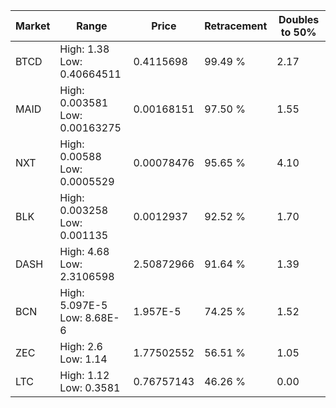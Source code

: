 | Market | Range | Price| Retracement | Doubles to 50% |
| --- | --- | --- | --- | --- |
| BTCD | High: 1.38<br />Low: 0.40664511 | 0.4115698 | 99.49 % | 2.17 |
| MAID | High: 0.003581<br />Low: 0.00163275 | 0.00168151 | 97.50 % | 1.55 |
| NXT | High: 0.00588<br />Low: 0.0005529 | 0.00078476 | 95.65 % | 4.10 |
| BLK | High: 0.003258<br />Low: 0.001135 | 0.0012937 | 92.52 % | 1.70 |
| DASH | High: 4.68<br />Low: 2.3106598 | 2.50872966 | 91.64 % | 1.39 |
| BCN | High: 5.097E-5<br />Low: 8.68E-6 | 1.957E-5 | 74.25 % | 1.52 |
| ZEC | High: 2.6<br />Low: 1.14 | 1.77502552 | 56.51 % | 1.05 |
| LTC | High: 1.12<br />Low: 0.3581 | 0.76757143 | 46.26 % | 0.00 |
